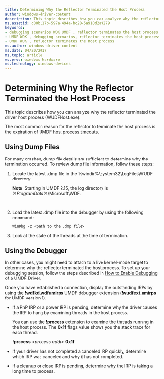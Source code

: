 ```yaml
---
title: Determining Why the Reflector Terminated the Host Process
author: windows-driver-content
description: This topic describes how you can analyze why the reflector terminated the driver host process (WUDFHost.exe).
ms.assetid: c80b117b-597a-494a-bc28-5a918d2a9279
keywords:
- debugging scenarios WDK UMDF , reflector terminates the host process
- UMDF WDK , debugging scenarios, reflector terminates the host process
- UMDF WDK , reflector terminates the host process
ms.author: windows-driver-content
ms.date: 04/20/2017
ms.topic: article
ms.prod: windows-hardware
ms.technology: windows-devices
---
```


# Determining Why the Reflector Terminated the Host Process


This topic describes how you can analyze why the reflector terminated the driver host process (WUDFHost.exe).

The most common reason for the reflector to terminate the host process is the expiration of UMDF [host process timeouts](how-umdf-enforces-time-outs.md).

## <a href="" id="post-mortem-analysis-using-dump-files"></a>Using Dump Files


For many crashes, dump file details are sufficient to determine why the termination occurred. To review dump file information, follow these steps:

1.  Locate the latest .dmp file in the %windir%\\system32\\LogFiles\\WUDF directory.

    **Note**  Starting in UMDF 2.15, the log directory is *%ProgramData%*\\Microsoft\\WDF.

     

2.  Load the latest .dmp file into the debugger by using the following command:
    ```
    WinDbg -z <path to the .dmp file>
    ```

3.  Look at the state of the threads at the time of termination.

## <a href="" id="live-debugging"></a>Using the Debugger


In other cases, you might need to attach to a live kernel-mode target to determine why the reflector terminated the host process. To set up your debugging session, follow the steps described in [How to Enable Debugging of a UMDF Driver](enabling-a-debugger.md#kd).

Once you have established a connection, display the outstanding IRPs by using the [**!wdfkd.wdfumirps**](https://msdn.microsoft.com/library/windows/hardware/dn265384) UMDF debugger extension ([**!wudfext.umirps**](https://msdn.microsoft.com/library/windows/hardware/ff566197) for UMDF version 1).

-   If a PnP IRP or a power IRP is pending, determine why the driver causes the IRP to hang by examining threads in the host process.

    You can use the [**!process**](https://msdn.microsoft.com/library/windows/hardware/ff564717) extension to examine the threads running in the host process. The **0x1f** flags value shows you the stack trace for each thread.

    **!process** *&lt;process addr&gt;* **0x1f**

-   If your driver has not completed a canceled IRP quickly, determine which IRP was canceled and why it has not completed.
-   If a cleanup or close IRP is pending, determine why the IRP is taking a long time to process.

 

 





